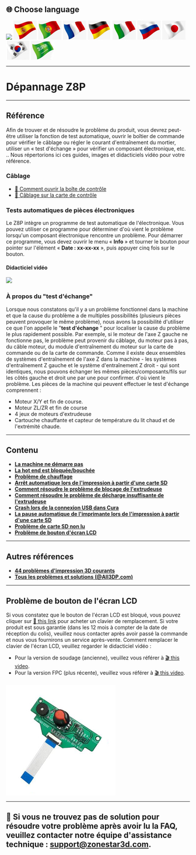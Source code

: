 ## <a id="choose-language">:globe_with_meridians: Choose language </a>
[![]( /EN.png)](https://github.com/ZONESTAR3D/Z8P/blob/main/Z8P_FAQ/readme.md)
[![](./lanpic/ES.png)](https://github.com/ZONESTAR3D/Z8P/blob/main/Z8P_FAQ/readme-es.md)
[![](./lanpic/PT.png)](https://github.com/ZONESTAR3D/Z8P/blob/main/Z8P_FAQ/readme-pt.md)
[![](./lanpic/FR.png)](https://github.com/ZONESTAR3D/Z8P/blob/main/Z8P_FAQ/readme-fr.md)
[![](./lanpic/DE.png)](https://github.com/ZONESTAR3D/Z8P/blob/main/Z8P_FAQ/readme-de.md)
[![](./lanpic/IT.png)](https://github.com/ZONESTAR3D/Z8P/blob/main/Z8P_FAQ/readme-it.md)
[![](./lanpic/RU.png)](https://github.com/ZONESTAR3D/Z8P/blob/main/Z8P_FAQ/readme-ru.md)
[![](./lanpic/JP.png)](https://github.com/ZONESTAR3D/Z8P/blob/main/Z8P_FAQ/readme-jp.md)
[![](./lanpic/KR.png)](https://github.com/ZONESTAR3D/Z8P/blob/main/Z8P_FAQ/readme-kr.md)
[![](./lanpic/SA.png)](https://github.com/ZONESTAR3D/Z8P/blob/main/Z8P_FAQ/readme-ar.md)

----
# Dépannage Z8P

-----
## Référence
Afin de trouver et de résoudre le problème du produit, vous devrez peut-être utiliser la fonction de test automatique, ouvrir le boîtier de commande pour vérifier le câblage ou régler le courant d'entraînement du mortier, utiliser un « test d'échange » pour vérifier un composant électronique, etc. .. Nous répertorions ici ces guides, images et didacticiels vidéo pour votre référence.
### Câblage
- [:art: Comment ouvrir la boîte de contrôle](./pic/OpenControlBox.png)
- [:art: Câblage sur la carte de contrôle](./pic/Z8P_wiring.png)

### Tests automatiques de pièces électroniques
Le Z8P intègre un programme de test automatique de l'électronique. Vous pouvez utiliser ce programme pour déterminer d'où vient le problème lorsqu'un composant électronique rencontre un problème. Pour démarrer ce programme, vous devez ouvrir le menu « **Info** » et tourner le bouton pour pointer sur l'élément « **Date : xx-xx-xx** », puis appuyer cinq fois sur le bouton.
#### Didacticiel vidéo
[![](https://img.youtube.com/vi/iSsuy2ePWw8/0.jpg)](https://www.youtube.com/watch?v=iSsuy2ePWw8)

### À propos du "test d'échange"
Lorsque nous constatons qu'il y a un problème fonctionnel dans la machine et que la cause du problème a de multiples possibilités (plusieurs pièces peuvent provoquer le même problème), nous avons la possibilité d'utiliser ce que l'on appelle le "**test d'échange** " pour localiser la cause du problème le plus rapidement possible.
Par exemple, si le moteur de l'axe Z gauche ne fonctionne pas, le problème peut provenir du câblage, du moteur pas à pas, du câble moteur, du module d'entraînement du moteur sur la carte de commande ou de la carte de commande. Comme il existe deux ensembles de systèmes d'entraînement de l'axe Z dans la machine - les systèmes d'entraînement Z gauche et le système d'entraînement Z droit - qui sont identiques, nous pouvons échanger les mêmes pièces/composants/fils sur les côtés gauche et droit une par une pour confirmer. d'où vient le problème.
Les pièces de la machine qui peuvent effectuer le test d'échange comprennent :
- Moteur X/Y et fin de course.
- Moteur ZL/ZR et fin de course
- 4 jeux de moteurs d'extrudeuse
- Cartouche chauffante et capteur de température du lit chaud et de l'extrémité chaude.

-----
## Contenu
- **[La machine ne démarre pas](./Issue_of_startup/readme.md)**
- **[La hot end est bloquée/bouchée](./Issue_mix_color_hotend_clogged/readme.md)**
- **[Problème de chauffage](./Issue_heating/readme.md)**
- **[Arrêt automatique lors de l'impression à partir d'une carte SD](./Issue_auto_shut_down/readme.md)**
- **[Comment résoudre le problème de blocage de l'extrudeuse](./Issue_extruder_blocked/readme.md)**
- **[Comment résoudre le problème de décharge insuffisante de l'extrudeuse](./Issue_of_Extruder_insufficient_discharge/readme.md)**
- **[Crash lors de la connexion USB dans Cura](./issue_of_connect_USB_in_Cura/readme.md)**
- **[La pause automatique de l'imprimante lors de l'impression à partir d'une carte SD](./Issue_auto_pause/readme.md)**
- **[Problème de carte SD non lu](./Issue_not_read_sdcard/readme.md)**
- **[Problème de bouton d'écran LCD](#dwinscreen)**

----
## Autres références
- **[44 problèmes d'impression 3D courants](https://github.com/ZONESTAR3D/Document-and-User-Guide/tree/master/FAQ)**
- **[Tous les problèmes et solutions (@All3DP.com)](https://all3dp.com/1/common-3d-printing-problems-troubleshooting-3d-printer-issues/)**

-----
## <a id="dwinscreen">Problème de bouton de l'écran LCD</a>
Si vous constatez que le bouton de l'écran LCD est bloqué, vous pouvez cliquer sur [:gift: this link](https://www.aliexpress.com/item/3256805596235491.html) pour acheter un clavier de remplacement. Si votre produit est sous garantie (dans les 12 mois à compter de la date de réception du colis), veuillez nous contacter après avoir passé la commande et nous vous fournirons un service après-vente.
Comment remplacer le clavier de l'écran LCD, veuillez regarder le didacticiel vidéo :
- Pour la version de soudage (ancienne), veuillez vous référer à [:clapper: this video](https://youtu.be/Xwfczp3nLOY).
- Pour la version FPC (plus récente), veuillez vous référer à [:clapper: this video](https://youtu.be/z9E6glRZRIQ).
####
![](./pic/keypad.jpg)

-----
## :email: Si vous ne trouvez pas de solution pour résoudre votre problème après avoir lu la FAQ, veuillez contacter notre équipe d'assistance technique : support@zonestar3d.com.